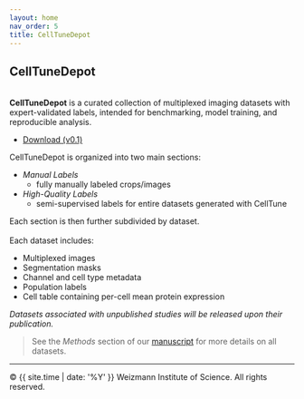 ```yaml
---
layout: home
nav_order: 5
title: CellTuneDepot
---
```


## CellTuneDepot
&nbsp;  
**CellTuneDepot** is a curated collection of multiplexed imaging datasets with expert-validated labels, intended for benchmarking, model training, and reproducible analysis.

- [Download (v0.1)](https://github.com/yuvalbussi/CellTune-App/releases/latest/download/CellTuneDepot.zip)

CellTuneDepot is organized into two main sections: 
- *Manual Labels*
  - fully manually labeled crops/images
- *High-Quality Labels*
  - semi-supervised labels for entire datasets generated with CellTune  

Each section is then further subdivided by dataset.
&nbsp;  
&nbsp;  
Each dataset includes:  
- Multiplexed images
- Segmentation masks
- Channel and cell type metadata
- Population labels
- Cell table containing per-cell mean protein expression

*Datasets associated with unpublished studies will be released upon their publication.*

> See the *Methods* section of our [manuscript](citation) for more details on all datasets.

---

© {{ site.time | date: '%Y' }} Weizmann Institute of Science. All rights reserved.
